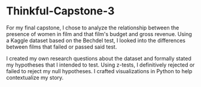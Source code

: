 # Thinkful-Capstone-3

For my final capstone, I chose to analyze the relationship between the presence of women in film and that film's budget and gross revenue. Using a Kaggle dataset based on the Bechdel test, I looked into the differences between films that failed or passed said test.

I created my own research questions about the dataset and formally stated my hypotheses that I intended to test. Using z-tests, I definitively rejected or failed to reject my null hypotheses. I crafted visualizations in Python to help contextualize my story.
